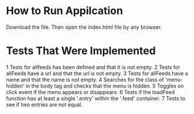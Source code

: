 #  How to Run Appilcation

Download the file.
Then open the index.html file by any browser.

#  Tests That Were Implemented

1 Tests for allfeeds has been defined and that it is not empty.
2 Tests for allFeeds have a url and that the url is not empty.
3 Tests for allFeeds have a name and that the name is not empty. 
4 Searches for the class of 'menu-hidden' in the body tag and checks that the menu is hidden.
5 Toggles on click event if the menu appears or disappears.
6 Tests if the loadFeed function has at least a single '.entry' within the '.feed' container.
7 Tests to see if two entries are not equal.